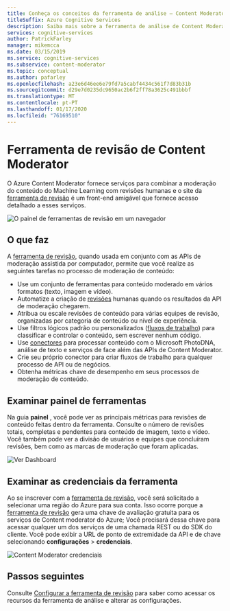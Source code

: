 ```yaml
---
title: Conheça os conceitos da ferramenta de análise – Content Moderator
titleSuffix: Azure Cognitive Services
description: Saiba mais sobre a ferramenta de análise de Content Moderator, um site que coordena um esforço combinado de moderação de reavaliação de ia e análise humana.
services: cognitive-services
author: PatrickFarley
manager: mikemcca
ms.date: 03/15/2019
ms.service: cognitive-services
ms.subservice: content-moderator
ms.topic: conceptual
ms.author: pafarley
ms.openlocfilehash: a23e6d46ee6e79fd7a5cabf4434c561f7d83b31b
ms.sourcegitcommit: d29e7d0235dc9650ac2b6f2ff78a3625c491bbbf
ms.translationtype: MT
ms.contentlocale: pt-PT
ms.lasthandoff: 01/17/2020
ms.locfileid: "76169510"
---
```

# <a name="content-moderator-review-tool"></a>Ferramenta de revisão de Content Moderator

O Azure Content Moderator fornece serviços para combinar a moderação do conteúdo do Machine Learning com revisões humanas e o site da [ferramenta de revisão](https://contentmoderator.cognitive.microsoft.com) é um front-end amigável que fornece acesso detalhado a esses serviços.

![O painel de ferramentas de revisão em um navegador](./images/0-dashboard.png)

## <a name="what-it-does"></a>O que faz

A [ferramenta de revisão](https://contentmoderator.cognitive.microsoft.com), quando usada em conjunto com as APIs de moderação assistida por computador, permite que você realize as seguintes tarefas no processo de moderação de conteúdo:

- Use um conjunto de ferramentas para conteúdo moderado em vários formatos (texto, imagem e vídeo).
- Automatize a criação de [revisões](../review-api.md#reviews) humanas quando os resultados da API de moderação chegarem.
- Atribua ou escale revisões de conteúdo para várias equipes de revisão, organizadas por categoria de conteúdo ou nível de experiência.
- Use filtros lógicos padrão ou personalizados ([fluxos de trabalho](../review-api.md#workflows)) para classificar e controlar o conteúdo, sem escrever nenhum código.
- Use [conectores](./configure.md#connectors) para processar conteúdo com o Microsoft PhotoDNA, análise de texto e serviços de face além das APIs de Content Moderator.
- Crie seu próprio conector para criar fluxos de trabalho para qualquer processo de API ou de negócios.
- Obtenha métricas chave de desempenho em seus processos de moderação de conteúdo.

## <a name="review-tool-dashboard"></a>Examinar painel de ferramentas

Na guia **painel** , você pode ver as principais métricas para revisões de conteúdo feitas dentro da ferramenta. Consulte o número de revisões totais, completas e pendentes para conteúdo de imagem, texto e vídeo. Você também pode ver a divisão de usuários e equipes que concluíram revisões, bem como as marcas de moderação que foram aplicadas.

![Ver Dashboard](images/0-dashboard.png)

## <a name="review-tool-credentials"></a>Examinar as credenciais da ferramenta

Ao se inscrever com a [ferramenta de revisão](https://contentmoderator.cognitive.microsoft.com), você será solicitado a selecionar uma região do Azure para sua conta. Isso ocorre porque a [ferramenta de revisão](https://contentmoderator.cognitive.microsoft.com) gera uma chave de avaliação gratuita para os serviços de Content moderator do Azure; Você precisará dessa chave para acessar qualquer um dos serviços de uma chamada REST ou do SDK do cliente. Você pode exibir a URL de ponto de extremidade da API e de chave selecionando **configurações** > **credenciais**.

![Content Moderator credenciais](images/settings-6-credentials.png)

## <a name="next-steps"></a>Passos seguintes

Consulte [Configurar a ferramenta de revisão](./configure.md) para saber como acessar os recursos da ferramenta de análise e alterar as configurações.